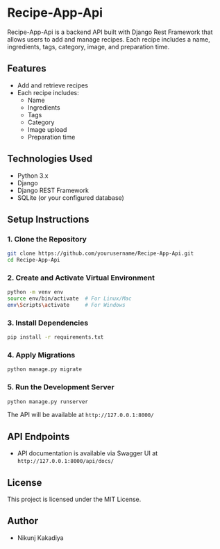 # Recipe-App-Api

Recipe-App-Api is a backend API built with Django Rest Framework that allows users to add and manage recipes. Each recipe includes a name, ingredients, tags, category, image, and preparation time.

## Features

- Add and retrieve recipes
- Each recipe includes:
  - Name
  - Ingredients
  - Tags
  - Category
  - Image upload
  - Preparation time

## Technologies Used

- Python 3.x
- Django
- Django REST Framework
- SQLite (or your configured database)

## Setup Instructions

### 1. Clone the Repository

```bash
git clone https://github.com/yourusername/Recipe-App-Api.git
cd Recipe-App-Api
```

### 2. Create and Activate Virtual Environment

```bash
python -m venv env
source env/bin/activate  # For Linux/Mac
env\Scripts\activate     # For Windows
```

### 3. Install Dependencies

```bash
pip install -r requirements.txt
```

### 4. Apply Migrations

```bash
python manage.py migrate
```

### 5. Run the Development Server

```bash
python manage.py runserver
```

The API will be available at `http://127.0.0.1:8000/`

## API Endpoints

- API documentation is available via Swagger UI at `http://127.0.0.1:8000/api/docs/`

## License

This project is licensed under the MIT License.

## Author

- Nikunj Kakadiya
